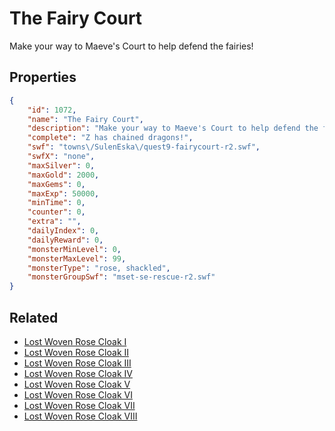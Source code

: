 # The Fairy Court

Make your way to Maeve's Court to help defend the fairies!

## Properties

```json
{
    "id": 1072,
    "name": "The Fairy Court",
    "description": "Make your way to Maeve's Court to help defend the fairies!",
    "complete": "Z has chained dragons!",
    "swf": "towns\/SulenEska\/quest9-fairycourt-r2.swf",
    "swfX": "none",
    "maxSilver": 0,
    "maxGold": 2000,
    "maxGems": 0,
    "maxExp": 50000,
    "minTime": 0,
    "counter": 0,
    "extra": "",
    "dailyIndex": 0,
    "dailyReward": 0,
    "monsterMinLevel": 0,
    "monsterMaxLevel": 99,
    "monsterType": "rose, shackled",
    "monsterGroupSwf": "mset-se-rescue-r2.swf"
}
```

## Related

- [Lost Woven Rose Cloak I](../items/10300-lost-woven-rose-cloak-i.md)
- [Lost Woven Rose Cloak II](../items/10301-lost-woven-rose-cloak-ii.md)
- [Lost Woven Rose Cloak III](../items/10302-lost-woven-rose-cloak-iii.md)
- [Lost Woven Rose Cloak IV](../items/10303-lost-woven-rose-cloak-iv.md)
- [Lost Woven Rose Cloak V](../items/10304-lost-woven-rose-cloak-v.md)
- [Lost Woven Rose Cloak VI](../items/10305-lost-woven-rose-cloak-vi.md)
- [Lost Woven Rose Cloak VII](../items/10306-lost-woven-rose-cloak-vii.md)
- [Lost Woven Rose Cloak VIII](../items/10307-lost-woven-rose-cloak-viii.md)

